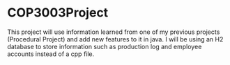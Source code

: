 # COP3003Project

This project will use information learned from one of my previous projects (Procedural Project) and add new features to it in java.
I will be using an H2 database to store information such as production log and employee accounts instead of a cpp file. 
